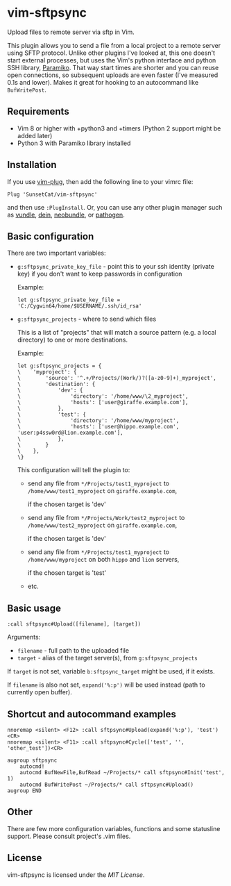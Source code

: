 # vim-sftpsync
Upload files to remote server via sftp in Vim.

This plugin allows you to send a file from a local project to a remote server using SFTP protocol. Unlike other plugins I've looked at, this one doesn't start external processes, but uses the Vim's python interface and python SSH library, [Paramiko](http://www.paramiko.org/). That way start times are shorter and you can reuse open connections, so subsequent uploads are even faster (I've measured 0.1s and lower). Makes it great for hooking to an autocommand like `BufWritePost`.

Requirements
------------
- Vim 8 or higher with +python3 and +timers (Python 2 support might be added later)
- Python 3 with Paramiko library installed

Installation
------------
If you use [vim-plug](https://github.com/junegunn/vim-plug), then add the following line to your vimrc file:

```vim
Plug 'SunsetCat/vim-sftpsync'
```

and then use `:PlugInstall`. Or, you can use any other plugin manager such as
[vundle](https://github.com/gmarik/vundle),
[dein](https://github.com/Shougo/dein.vim),
[neobundle](https://github.com/Shougo/neobundle.vim), or
[pathogen](https://github.com/tpope/vim-pathogen).

Basic configuration
-------------------
There are two important variables:

* `g:sftpsync_private_key_file` - point this to your ssh identity (private key) if you don't want to keep passwords in configuration

    Example:
    ```vim
    let g:sftpsync_private_key_file = 'C:/Cygwin64/home/$USERNAME/.ssh/id_rsa'
    ```


* `g:sftpsync_projects` - where to send which files

    This is a list of "projects" that will match a source pattern (e.g. a local directory) to one or more destinations.

    Example:
    ```vim
    let g:sftpsync_projects = {
    \    'myproject': {
    \        'source': '^.+/Projects/(Work/)?([a-z0-9]+)_myproject',
    \        'destination': {
    \            'dev': {
    \                'directory': '/home/www/\2_myproject',
    \                'hosts': ['user@giraffe.example.com'],
    \            },
    \            'test': {
    \                'directory': '/home/www/myproject',
    \                'hosts': ['user@hippo.example.com', 'user:p4ssw0rd@lion.example.com'],
    \            },
    \        }
    \    },
    \}
    ```

    This configuration will tell the plugin to:
    - send any file from `*/Projects/test1_myproject` to `/home/www/test1_myproject` on `giraffe.example.com`,

        if the chosen target is 'dev'
    - send any file from `*/Projects/Work/test2_myproject` to `/home/www/test2_myproject` on `giraffe.example.com`,

        if the chosen target is 'dev'
    - send any file from `*/Projects/test1_myproject` to `/home/www/myproject` on both `hippo` and `lion` servers,

        if the chosen target is 'test'
    - etc.

Basic usage
-----------
```vim
:call sftpsync#Upload([filename], [target])
```

Arguments:
* `filename` - full path to the uploaded file
* `target` - alias of the target server(s), from `g:sftpsync_projects`

If `target` is not set, variable `b:sftpsync_target` might be used, if it exists.

If `filename` is also not set, `expand('%:p')` will be used instead (path to currently open buffer).

Shortcut and autocommand examples
--------------------
```vim
nnoremap <silent> <F12> :call sftpsync#Upload(expand('%:p'), 'test')<CR>
nnoremap <silent> <F11> :call sftpsync#Cycle(['test', '', 'other_test'])<CR>

augroup sftpsync
    autocmd!
    autocmd BufNewFile,BufRead ~/Projects/* call sftpsync#Init('test', 1)
    autocmd BufWritePost ~/Projects/* call sftpsync#Upload()
augroup END
```

Other
-----
There are few more configuration variables, functions and some statusline support. Please consult project's .vim files.

License
-------
vim-sftpsync is licensed under the *MIT License*.

